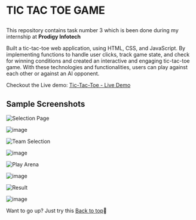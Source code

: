 # <p id="top">TIC TAC TOE GAME</p>

This repository contains task number 3 which is been done during my internship at <b>Prodigy Infotech</b>

Built a tic-tac-toe web application, using HTML, CSS, and JavaScript. By implementing functions to handle user clicks, track game state, and check for winning conditions and created an interactive and engaging tic-tac-toe game. With these technologies and functionalities, users can play against each other or against an AI opponent.

Checkout the Live demo: <a href="https://nought-o-and-cross-x.netlify.app/">Tic-Tac-Toe - Live Demo</a>

## Sample Screenshots

![Selection Page](https://img.shields.io/badge/Selection&nbsp;Page-%230078D4?style=flat&colorB=%23A3E635)

![image](https://github.com/user-attachments/assets/834055ff-eb44-4530-a246-c2815691f99e)


![Team Selection](https://img.shields.io/badge/Team&nbsp;Selection-%230078D4?style=flat&colorB=%23A3E635)

![image](https://github.com/user-attachments/assets/946029cb-1542-4276-8840-b0c763139e99)



![Play Arena](https://img.shields.io/badge/Play&nbsp;Arena-%230078D4?style=flat&colorB=%23A3E635)

![image](https://github.com/user-attachments/assets/8b2d4de5-a904-4528-b43e-d222c45fe51b)



![Result](https://img.shields.io/badge/Resule&nbsp;Page-%230078D4?style=flat&colorB=%23A3E635)

![image](https://github.com/user-attachments/assets/8c32f525-65cc-4f4e-9569-f260d201e5f9)


Want to go up? Just try this <a href="#top">Back to top</a>🚀
